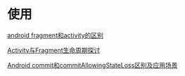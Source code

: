 # 使用

[android fragment和activity的区别](https://blog.csdn.net/u012974916/article/details/24563371)

[Activity与Fragment生命周期探讨](https://www.jianshu.com/p/1b3f829810a1)

[Android commit和commitAllowingStateLoss区别及应用场景](https://huxian99.github.io/2016/08/28/cj3qymo360000owxk9zp17alo/)